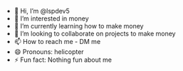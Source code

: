 - 👋 Hi, I’m @lspdev5
- 👀 I’m interested in money
- 🌱 I’m currently learning how to make money
- 💞️ I’m looking to collaborate on projects to make money
- 📫 How to reach me - DM me
- 😄 Pronouns: helicopter
- ⚡ Fun fact: Nothing fun about me

<!---
lspdev5/lspdev5 is a ✨ special ✨ repository because its `README.md` (this file) appears on your GitHub profile.
You can click the Preview link to take a look at your changes.
--->
